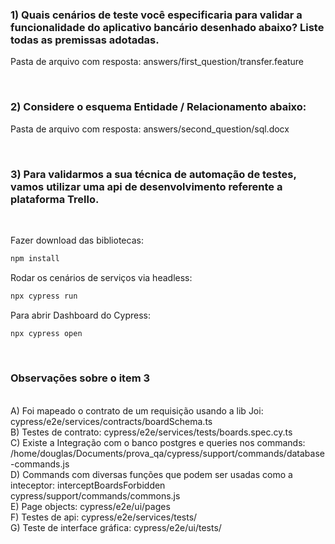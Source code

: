### 1) Quais cenários de teste você especificaria para validar a funcionalidade do aplicativo bancário desenhado abaixo? Liste todas as premissas adotadas.
Pasta de arquivo com resposta: answers/first_question/transfer.feature

<br>

### 2) Considere o esquema Entidade / Relacionamento abaixo:
Pasta de arquivo com resposta: answers/second_question/sql.docx

<br>


### 3) Para validarmos a sua técnica de automação de testes, vamos utilizar uma api de desenvolvimento referente a plataforma Trello.
<br>

Fazer download das bibliotecas:
```bash
npm install
```

Rodar os cenários de serviços via headless:
```bash
npx cypress run
```

Para abrir Dashboard do Cypress:

```bash
npx cypress open
```
<br>

### Observações sobre o item 3
<br>
A) Foi mapeado o contrato de um requisição usando a lib Joi: cypress/e2e/services/contracts/boardSchema.ts

<br> 
B) Testes de contrato: cypress/e2e/services/tests/boards.spec.cy.ts

<br>
C) Existe a Integração com o banco postgres e queries nos commands: /home/douglas/Documents/prova_qa/cypress/support/commands/database-commands.js

<br> 
D) Commands com diversas funções que podem ser usadas como a inteceptor: interceptBoardsForbidden
cypress/support/commands/commons.js

<br> 
E) Page objects: cypress/e2e/ui/pages

<br>
F) Testes de api: cypress/e2e/services/tests/

<br>
G) Teste de interface gráfica: cypress/e2e/ui/tests/

